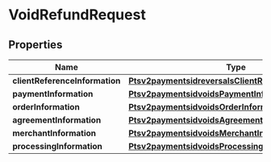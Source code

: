 
# VoidRefundRequest

## Properties
Name | Type | Description | Notes
------------ | ------------- | ------------- | -------------
**clientReferenceInformation** | [**Ptsv2paymentsidreversalsClientReferenceInformation**](Ptsv2paymentsidreversalsClientReferenceInformation.md) |  |  [optional]
**paymentInformation** | [**Ptsv2paymentsidvoidsPaymentInformation**](Ptsv2paymentsidvoidsPaymentInformation.md) |  |  [optional]
**orderInformation** | [**Ptsv2paymentsidvoidsOrderInformation**](Ptsv2paymentsidvoidsOrderInformation.md) |  |  [optional]
**agreementInformation** | [**Ptsv2paymentsidvoidsAgreementInformation**](Ptsv2paymentsidvoidsAgreementInformation.md) |  |  [optional]
**merchantInformation** | [**Ptsv2paymentsidvoidsMerchantInformation**](Ptsv2paymentsidvoidsMerchantInformation.md) |  |  [optional]
**processingInformation** | [**Ptsv2paymentsidvoidsProcessingInformation**](Ptsv2paymentsidvoidsProcessingInformation.md) |  |  [optional]




